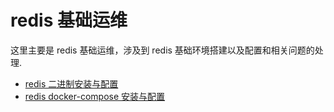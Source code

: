 # redis 基础运维

这里主要是 redis 基础运维，涉及到 redis 基础环境搭建以及配置和相关问题的处理.

- [redis 二进制安装与配置](redis/redis_binary_installed.md)
- [redis docker-compose 安装与配置](redis/redis_docker_installed.md)
